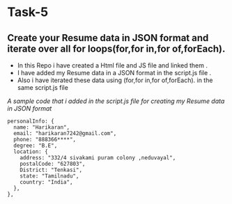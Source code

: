 # Task-5

## Create your Resume data in JSON format and iterate over all for loops(for,for in,for of,forEach).

-  In this Repo i have created a Html file and JS file and linked them .
-  I have added my Resume data in a JSON format in the script.js file .
-  Also i have iterated these data using (for,for in,for of,forEach). in the same script.js file 

  *A sample code that i added in the script.js file for creating my Resume data in JSON format*
  ```
  personalInfo: {
    name: "Harikaran",
    email: "harikaran7242@gmail.com",
    phone: "888366****",
    degree: "B.E",
    location: {
      address: "332/4 sivakami puram colony ,neduvayal",
      postalCode: "627803",
      District: "Tenkasi",
      state: "Tamilnadu",
      country: "India",
    },
  },

  ```
